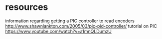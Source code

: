 # resources

information regarding getting a PIC controller to read encoders http://www.shawnlankton.com/2005/03/pic-pid-controller/
tutorial on PIC https://www.youtube.com/watch?v=a1mnQLDumzU
